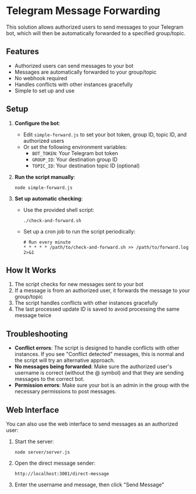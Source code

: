 # Telegram Message Forwarding

This solution allows authorized users to send messages to your Telegram bot, which will then be automatically forwarded to a specified group/topic.

## Features

- Authorized users can send messages to your bot
- Messages are automatically forwarded to your group/topic
- No webhook required
- Handles conflicts with other instances gracefully
- Simple to set up and use

## Setup

1. **Configure the bot**:
   - Edit `simple-forward.js` to set your bot token, group ID, topic ID, and authorized users
   - Or set the following environment variables:
     - `BOT_TOKEN`: Your Telegram bot token
     - `GROUP_ID`: Your destination group ID
     - `TOPIC_ID`: Your destination topic ID (optional)

2. **Run the script manually**:
   ```
   node simple-forward.js
   ```

3. **Set up automatic checking**:
   - Use the provided shell script:
     ```
     ./check-and-forward.sh
     ```
   - Set up a cron job to run the script periodically:
     ```
     # Run every minute
     * * * * * /path/to/check-and-forward.sh >> /path/to/forward.log 2>&1
     ```

## How It Works

1. The script checks for new messages sent to your bot
2. If a message is from an authorized user, it forwards the message to your group/topic
3. The script handles conflicts with other instances gracefully
4. The last processed update ID is saved to avoid processing the same message twice

## Troubleshooting

- **Conflict errors**: The script is designed to handle conflicts with other instances. If you see "Conflict detected" messages, this is normal and the script will try an alternative approach.
- **No messages being forwarded**: Make sure the authorized user's username is correct (without the @ symbol) and that they are sending messages to the correct bot.
- **Permission errors**: Make sure your bot is an admin in the group with the necessary permissions to post messages.

## Web Interface

You can also use the web interface to send messages as an authorized user:

1. Start the server:
   ```
   node server/server.js
   ```

2. Open the direct message sender:
   ```
   http://localhost:3001/direct-message
   ```

3. Enter the username and message, then click "Send Message"
